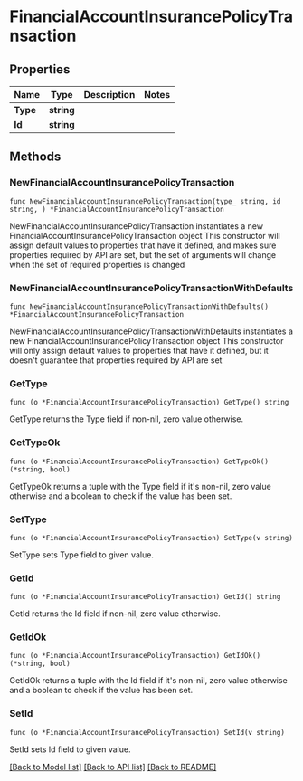 # FinancialAccountInsurancePolicyTransaction

## Properties

Name | Type | Description | Notes
------------ | ------------- | ------------- | -------------
**Type** | **string** |  | 
**Id** | **string** |  | 

## Methods

### NewFinancialAccountInsurancePolicyTransaction

`func NewFinancialAccountInsurancePolicyTransaction(type_ string, id string, ) *FinancialAccountInsurancePolicyTransaction`

NewFinancialAccountInsurancePolicyTransaction instantiates a new FinancialAccountInsurancePolicyTransaction object
This constructor will assign default values to properties that have it defined,
and makes sure properties required by API are set, but the set of arguments
will change when the set of required properties is changed

### NewFinancialAccountInsurancePolicyTransactionWithDefaults

`func NewFinancialAccountInsurancePolicyTransactionWithDefaults() *FinancialAccountInsurancePolicyTransaction`

NewFinancialAccountInsurancePolicyTransactionWithDefaults instantiates a new FinancialAccountInsurancePolicyTransaction object
This constructor will only assign default values to properties that have it defined,
but it doesn't guarantee that properties required by API are set

### GetType

`func (o *FinancialAccountInsurancePolicyTransaction) GetType() string`

GetType returns the Type field if non-nil, zero value otherwise.

### GetTypeOk

`func (o *FinancialAccountInsurancePolicyTransaction) GetTypeOk() (*string, bool)`

GetTypeOk returns a tuple with the Type field if it's non-nil, zero value otherwise
and a boolean to check if the value has been set.

### SetType

`func (o *FinancialAccountInsurancePolicyTransaction) SetType(v string)`

SetType sets Type field to given value.


### GetId

`func (o *FinancialAccountInsurancePolicyTransaction) GetId() string`

GetId returns the Id field if non-nil, zero value otherwise.

### GetIdOk

`func (o *FinancialAccountInsurancePolicyTransaction) GetIdOk() (*string, bool)`

GetIdOk returns a tuple with the Id field if it's non-nil, zero value otherwise
and a boolean to check if the value has been set.

### SetId

`func (o *FinancialAccountInsurancePolicyTransaction) SetId(v string)`

SetId sets Id field to given value.



[[Back to Model list]](../README.md#documentation-for-models) [[Back to API list]](../README.md#documentation-for-api-endpoints) [[Back to README]](../README.md)


